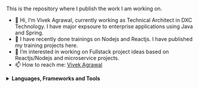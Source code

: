 This is the repository where I publish the work I am working on.

- 👋 Hi, I’m Vivek Agrawal, currently working as Technical Architect in DXC Technology. I have major expsoure to enterprise applications using Java and Spring.
- 🌱 I have recently done trainings on Nodejs and Reactjs. I have published my training projects here.
- 👀 I’m interested in working on Fullstack project ideas based on Reactjs/Nodejs and microservice projects.
- 📫 How to reach me: [Vivek Agrawal](https://www.linkedin.com/in/vivek-agrawal-a7659b15/)

<details>
  <summary><b>Languages, Frameworks and Tools</b></summary>
 <br/>
 Java, Spring and Spring Boot, AWS, Nodejs, React, Eclipse, VSCode, Postman, SOAPUI
</details>
